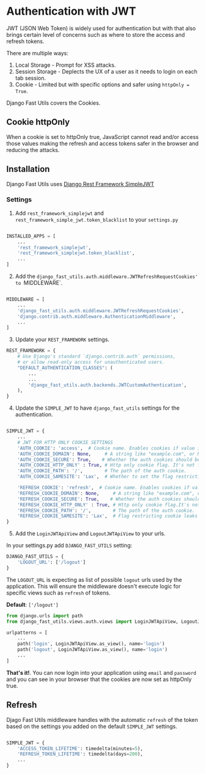 # Authentication with JWT

JWT (JSON Web Token) is widely used for authentication but with that also brings certain
level of concerns such as where to store the access and refresh tokens.

There are multiple ways:

1. Local Storage - Prompt for XSS attacks.
2. Session Storage - Deplects the UX of a user as it needs to login on each tab session.
3. Cookie - Limited but with specific options and safer using `httpOnly = True`.

Django Fast Utils covers the Cookies.

## Cookie httpOnly

When a cookie is set to httpOnly true, JavaScript cannot read and/or access those values
making the refresh and access tokens safer in the browser and reducing the attacks.

## Installation

Django Fast Utils uses [Django Rest Framework SimpleJWT](https://django-rest-framework-simplejwt.readthedocs.io/en/latest/getting_started.html)

### Settings

1. Add `rest_framework_simplejwt` and `rest_framework_simple_jwt.token_blacklist` to your `settings.py`

```python

INSTALLED_APPS = [
    ...
    'rest_framework_simplejwt',
    'rest_framework_simplejwt.token_blacklist',
    ...
]

```

2. Add the `django_fast_utils.auth.middleware.JWTRefreshRequestCookies' to `MIDDLEWARE`.

```python

MIDDLEWARE = [
    ...
    'django_fast_utils.auth.middleware.JWTRefreshRequestCookies',
    'django.contrib.auth.middleware.AuthenticationMiddleware',
    ...
]

```

3. Update your `REST_FRAMEWORK` settings.

```python
REST_FRAMEWORK = {
    # Use Django's standard `django.contrib.auth` permissions,
    # or allow read-only access for unauthenticated users.
    "DEFAULT_AUTHENTICATION_CLASSES": (
        ...
        ...
        'django_fast_utils.auth.backends.JWTCustomAuthentication',
    ),
}
```

4. Update the `SIMPLE_JWT` to have `django_fast_utils` settings for the authentication.

```python

SIMPLE_JWT = {
    ...
    # JWT FOR HTTP ONLY COOKIE SETTINGS
    'AUTH_COOKIE': 'access',  # Cookie name. Enables cookies if value is set.
    'AUTH_COOKIE_DOMAIN': None,     # A string like "example.com", or None for standard domain cookie.
    'AUTH_COOKIE_SECURE': True,    # Whether the auth cookies should be secure (https:// only).
    'AUTH_COOKIE_HTTP_ONLY' : True, # Http only cookie flag. It's not fetch by JS.
    'AUTH_COOKIE_PATH': '/',        # The path of the auth cookie.
    'AUTH_COOKIE_SAMESITE': 'Lax',  # Whether to set the flag restricting cookie leaks on cross-site requests. This can be 'Lax', 'Strict', or None to disable the flag.

    'REFRESH_COOKIE': 'refresh',  # Cookie name. Enables cookies if value is set.
    'REFRESH_COOKIE_DOMAIN': None,     # A string like "example.com", or None for standard domain cookie.
    'REFRESH_COOKIE_SECURE': True,    # Whether the auth cookies should be secure (https:// only).
    'REFRESH_COOKIE_HTTP_ONLY' : True, # Http only cookie flag.It's not fetch by JS.
    'REFRESH_COOKIE_PATH': '/',        # The path of the auth cookie.
    'REFRESH_COOKIE_SAMESITE': 'Lax',  # Flag restricting cookie leaks on cross-site requests. This can be 'Lax', 'Strict', or None to disable the flag.
}

```

5. Add the `LoginJWTApiView` and `LogoutJWTApiView` to your urls.

In your settings.py add `DJANGO_FAST_UTILS` setting:

```python
DJANGO_FAST_UTILS = {
    'LOGOUT_URL': ['/logout']
}
```

The `LOGOUT_URL` is expecting as list of possible `logout` urls used by the application.
This will ensure the middleware doesn't execute logic for specific views such as `refresh` of
tokens.

**Default**: `['/logout']`

```python
from django.urls import path
from django_fast_utils.views.auth.views import LoginJWTApiView, LogoutJWTApiView

urlpatterns = [
    ...
    path('login', LoginJWTApiView.as_view(), name='login')
    path('logout', LoginJWTApiView.as_view(), name='login')
    ...
]
```

**That's it!**. You can now login into your application using `email` and `password` and you
can see in your browser that the cookies are now set as httpOnly true.

## Refresh

Djago Fast Utils middleware handles with the automatic `refresh` of the token based on the
settings you added on the default `SIMPLE_JWT` settings.

```python

SIMPLE_JWT = {
    'ACCESS_TOKEN_LIFETIME': timedelta(minutes=5),
    'REFRESH_TOKEN_LIFETIME': timedelta(days=200),
    ...
}

```

